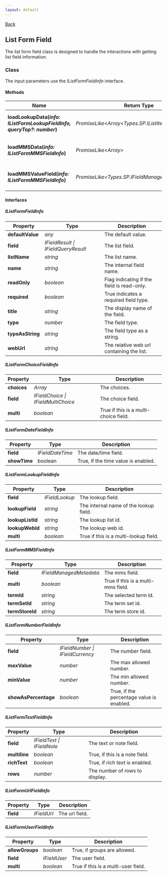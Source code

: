 ```yaml
---
layout: default
---
```

[Back](/helpers)
## List Form Field
The list form field class is designed to handle the interactions with getting list field information.
### Class
The input parameters use the _IListFormFieldInfo_ interface.
#### Methods
| **Name** | **Return Type** | **Description** |
| --- | --- | --- |
| **loadLookupData(_info: IListFormLookupFieldInfo, queryTop?: number_)** | _PromiseLike<Array<Types.SP.IListItemQueryResult>>_ | Loads the lookup reference data. |
| **loadMMSData(_info: IListFormMMSFieldInfo_)** | _PromiseLike<Array<ITermInfo>>_ | Loads the MMS reference data. |
| **loadMMSValueField(_info: IListFormMMSFieldInfo_)** | _PromiseLike<Types.SP.IFieldManagedMetadata>_ | Loads the MMS hidden note field. |
#### Interfaces
##### IListFormFieldInfo
| **Property** | **Type** | **Description** |
| --- | --- | --- |
| **defaultValue** | _any_ | The default value. |
| **field** | _IFieldResult \| IFieldQueryResult_ | The list field. |
| **listName** | _string_ | The list name. |
| **name** | _string_ | The internal field name. |
| **readOnly** | _boolean_ | Flag indicating if the field is read-only. |
| **required** | _boolean_ | True indicates a required field type. |
| **title** | _string_ | The display name of the field. |
| **type** | _number_ | The field type. |
| **typeAsString** | _string_ | The field type as a string. |
| **webUrl** | _string_ | The relative web url containing the list. |
##### IListFormChoiceFieldInfo
| **Property** | **Type** | **Description** |
| --- | --- | --- |
| **choices** | _Array<string>_ | The choices. |
| **field** | _IFieldChoice \| IFieldMultiChoice_ | The choice field. |
| **multi** | _boolean_ | True if this is a multi-choice field. |
##### IListFormDateFieldInfo
| **Property** | **Type** | **Description** |
| --- | --- | --- |
| **field** | _IFieldDateTime_ | The date/time field. |
| **showTime** | boolean | True, if the time value is enabled. |
##### IListFormLookupFieldInfo
| **Property** | **Type** | **Description** |
| --- | --- | --- |
| **field** | _IFieldLookup_ | The lookup field. |
| **lookupField** | _string_ | The internal name of the lookup field. |
| **lookupListId**| _string_ | The lookup list id. |
| **lookupWebId** | _string_ | The lookup web id. |
| **multi** | _boolean_ | True if this is a multi-lookup field. |
##### IListFormMMSFieldInfo
| **Property** | **Type** | **Description** |
| --- | --- | --- |
| **field** | _IFieldManagedMetadata_ | The mms field. |
| **multi** | _boolean_ | True if this is a multi-mms field. |
| **termId** | _string_ | The selected term id. |
| **termSetId** | _string_ | The term set id. |
| **termStoreId** | _string_ | The term store id. |
##### IListFormNumberFieldInfo
| **Property** | **Type** | **Description** |
| --- | --- | --- |
| **field** | _IFieldNumber \| IFieldCurrency_ | The number field. |
| **maxValue** | _number_ | The max allowed number. |
| **minValue** | _number_ | The min allowed number. |
| **showAsPercentage** | _boolean_ | True, if the percentage value is enabled. |
##### IListFormTextFieldInfo
| **Property** | **Type** | **Description** |
| --- | --- | --- |
| **field** | _IFieldText \| IFieldNote_ | The text or note field. |
| **multiline** | _boolean_ | True, if this is a note field. |
| **richText** | _boolean_ | True, if rich text is enabled. |
| **rows** | _number_ | The number of rows to display. |
##### IListFormUrlFieldInfo
| **Property** | **Type** | **Description** |
| --- | --- | --- |
| **field** | _IFieldUrl_ | The url field. |
##### IListFormUserFieldInfo
| **Property** | **Type** | **Description** |
| --- | --- | --- |
| **allowGroups** | _boolean_ | True, if groups are allowed. |
| **field** | _IFieldUser_ | The user field. |
| **multi** | _boolean_ | True if this is a multi-user field. |